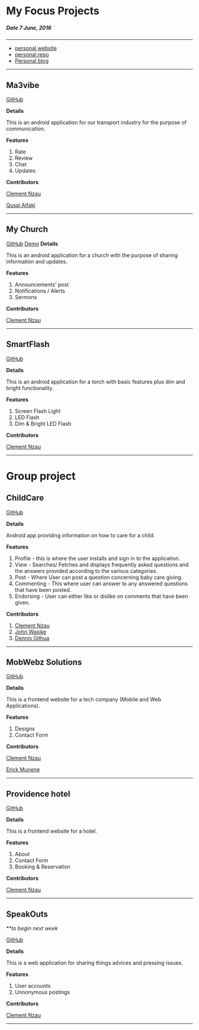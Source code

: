 # My Focus Projects
##### __Date 7 June, 2016__

---
  - [personal website](https://cnzau.bitballoon.com)
  - [personal repo](https://github.com/cnzau/)
  - [Personal blog](http://cnzau.github.io/cnzau/blog)

---

## Ma3vibe
[GitHub](https://github.com/cnzau/Ma3vibe)

**Details**

This is an android application for our transport industry for the purpose of communication.

**Features**

1. Rate
2. Review
3. Chat
4. Updates

**Contributors**

[Clement Nzau](https://github.com/cnzau)

[Qusai Alfaki](https://github.com/syntaxSizer)

---

## My Church
[GitHub](https://github.com/cnzau/MyChurch)
[Demo](http://android-mychurch.bitballoon.com/)
**Details**

This is an android application for a church with the purpose of sharing information and updates.

**Features**

1. Announcements' post
2. Notifications / Alerts
3. Sermons

**Contributors**

[Clement Nzau](https://github.com/cnzau)

---

## SmartFlash
[GitHub](https://github.com/cnzau/SmartFlash)

**Details**

This is an android application for a torch with basic features plus dim and bright functionality.

**Features**

1. Screen Flash Light
2. LED Flash
3. Dim & Bright LED Flash

**Contributors**

[Clement Nzau](https://github.com/cnzau)

---
# Group project
## ChildCare
[GitHub](https://github.com/season6/twist)

**Details**

Android app providing information on how to care for a child.

**Features**

1. Profile - this is where the user installs and sign in to the application.
2. View - Searches/ Fetches and displays frequently asked questions and the answers provided according to the various categories.
3. Post - Where User can post a question concerning baby care giving.
4. Commenting - This where user can answer to any answered questions that have been posted.
5. Endorsing - User can either like or dislike on comments that have been given.

**Contributors**

1. [Clement Nzau](https://github.com/cnzau)
2. [John Wasike](https://github.com/johntechie)
3. [Dennis Githua](https://github.com/Deetrixx)

---

## MobWebz Solutions
[GitHub](https://github.com/cnzau/mobwebz)

**Details**

This is a frontend website for a tech company (Mobile and Web Applications).

**Features**

1. Designs
2. Contact Form

**Contributors**

[Clement Nzau](https://github.com/cnzau)

[Erick Munene](https://github.com/erick-munene)

---

## Providence hotel
[GitHub](https://github.com/season6/providenceHotel)

**Details**

This is a frontend website for a hotel.

**Features**

1. About
2. Contact Form
3. Booking & Reservation

**Contributors**

[Clement Nzau](https://github.com/cnzau)

---

## SpeakOuts
***to begin next week*

[GitHub]()

**Details**

This is a web application for sharing things advices and pressing issues.

**Features**

1. User accounts
2. Unnonymous postings

**Contributors**

[Clement Nzau](https://github.com/cnzau)

---
